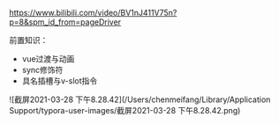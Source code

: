 https://www.bilibili.com/video/BV1nJ411V75n?p=8&spm_id_from=pageDriver

前置知识：

* vue过渡与动画
* sync修饰符
* 具名插槽与v-slot指令

![截屏2021-03-28 下午8.28.42](/Users/chenmeifang/Library/Application Support/typora-user-images/截屏2021-03-28 下午8.28.42.png)